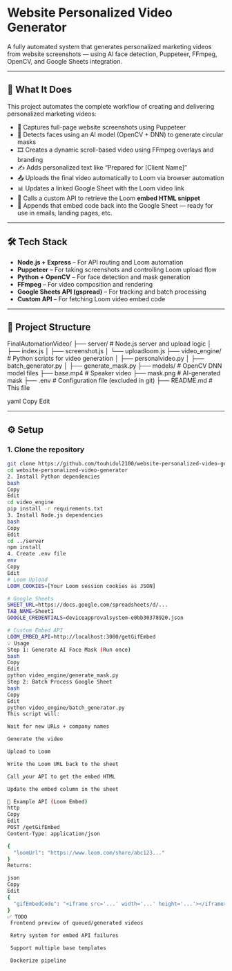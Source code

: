 # Website Personalized Video Generator

A fully automated system that generates personalized marketing videos from website screenshots — using AI face detection, Puppeteer, FFmpeg, OpenCV, and Google Sheets integration.

---

## 🚀 What It Does

This project automates the complete workflow of creating and delivering personalized marketing videos:

- 📸 Captures full-page website screenshots using Puppeteer
- 🧠 Detects faces using an AI model (OpenCV + DNN) to generate circular masks
- 🎞️ Creates a dynamic scroll-based video using FFmpeg overlays and branding
- ✍️ Adds personalized text like “Prepared for [Client Name]”
- 📤 Uploads the final video automatically to Loom via browser automation
- 📊 Updates a linked Google Sheet with the Loom video link
- 🧩 Calls a custom API to retrieve the Loom **embed HTML snippet**
- 🔁 Appends that embed code back into the Google Sheet — ready for use in emails, landing pages, etc.

---

## 🛠 Tech Stack

- **Node.js + Express** – For API routing and Loom automation
- **Puppeteer** – For taking screenshots and controlling Loom upload flow
- **Python + OpenCV** – For face detection and mask generation
- **FFmpeg** – For video composition and rendering
- **Google Sheets API (gspread)** – For tracking and batch processing
- **Custom API** – For fetching Loom video embed code

---

## 📁 Project Structure

FinalAutomationVideo/
├── server/ # Node.js server and upload logic
│ ├── index.js
│ ├── screenshot.js
│ └── uploadloom.js
├── video_engine/ # Python scripts for video generation
│ ├── personalvideo.py
│ ├── batch_generator.py
│ ├── generate_mask.py
├── models/ # OpenCV DNN model files
├── base.mp4 # Speaker video
├── mask.png # AI-generated mask
├── .env # Configuration file (excluded in git)
├── README.md # This file

yaml
Copy
Edit

---

## ⚙️ Setup

### 1. Clone the repository

```bash
git clone https://github.com/touhidul2100/website-personalized-video-generator.git
cd website-personalized-video-generator
2. Install Python dependencies
bash
Copy
Edit
cd video_engine
pip install -r requirements.txt
3. Install Node.js dependencies
bash
Copy
Edit
cd ../server
npm install
4. Create .env file
env
Copy
Edit
# Loom Upload
LOOM_COOKIES=[Your Loom session cookies as JSON]

# Google Sheets
SHEET_URL=https://docs.google.com/spreadsheets/d/...
TAB_NAME=Sheet1
GOOGLE_CREDENTIALS=deviceapprovalsystem-e0bb30378920.json

# Custom Embed API
LOOM_EMBED_API=http://localhost:3000/getGifEmbed
💡 Usage
Step 1: Generate AI Face Mask (Run once)
bash
Copy
Edit
python video_engine/generate_mask.py
Step 2: Batch Process Google Sheet
bash
Copy
Edit
python video_engine/batch_generator.py
This script will:

Wait for new URLs + company names

Generate the video

Upload to Loom

Write the Loom URL back to the sheet

Call your API to get the embed HTML

Update the embed column in the sheet

🧠 Example API (Loom Embed)
http
Copy
Edit
POST /getGifEmbed
Content-Type: application/json

{
  "loomUrl": "https://www.loom.com/share/abc123..."
}
Returns:

json
Copy
Edit
{
  "gifEmbedCode": "<iframe src='...' width='...' height='...'></iframe>"
}
✅ TODO
 Frontend preview of queued/generated videos

 Retry system for embed API failures

 Support multiple base templates

 Dockerize pipeline
